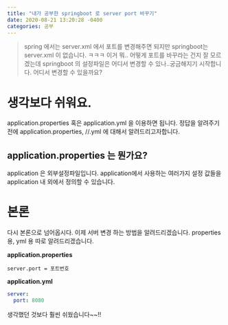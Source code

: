```yaml
---
title: "내가 공부한 springboot 로 server port 바꾸기"     
date: 2020-08-21 13:20:28 -0400
categories: 공부
---
```


> spring 에서는 server.xml 에서 포트를 변경해주면 되지만 springboot는 server.xml 이 없습니다.
ㅋㅋㅋ 이거 뭐.. 어떻게 포트를 바꾸라는 건지 잘 모르겠는데 springboot 의 설정파일은 어디서 변경할 수 있나..궁금해지기 시작합니다.
어디서 변경할 수 있을까요?

# 생각보다 쉬워요.

application.properties 혹은 application.yml 을 이용하면 됩니다.
정답을 알려주기 전에 application.properties, //.yml 에 대해서 알려드리고자합니다.
 
## application.properties 는 뭔가요?

application 은 외부설정파일입니다. application에서 사용하는 여러가지 설정 값들을 application 내 외에서 정의할 수 있습니다.

# 본론

다시 본론으로 넘어옵시다. 이제 서버 변경 하는 방법을 알려드리겠습니다. properties 용, yml 용 따로 알려드리겠습니다.

**application.properties**

```properties
server.port = 포트번호
```

**application.yml**
```yaml
server:
  port: 8080
```

생각했던 것보다 훨씬 쉬웠습니다~~!!
